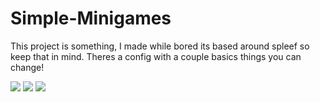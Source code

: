 # Simple-Minigames

This project is something, I made while bored its based around spleef so keep that in mind. Theres a config with a couple basics things you can change!

 <a href="https://www.oracle.com/java/technologies/javase/javase8u211-later-archive-downloads.html"><img src="https://img.shields.io/badge/java-%23ED8B00.svg?style=for-the-badge&logo=java&logoColor=white"></a>
 <a href="https://maven.apache.org/"><img src="https://img.shields.io/badge/Apache%20Maven-C71A36?style=for-the-badge&logo=Apache%20Maven&logoColor=white"></a>
 <a href="https://www.jetbrains.com/idea/"><img src="https://img.shields.io/badge/IntelliJIDEA-000000.svg?style=for-the-badge&logo=intellij%20idea&logoColor=white"></a>
</div>
